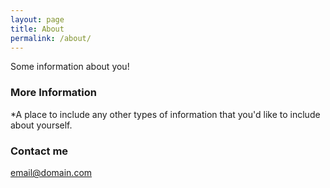 ```yaml
---
layout: page
title: About
permalink: /about/
---
```


Some information about you!

### More Information

*A place to include any other types of information that you'd like to include about yourself.

### Contact me

[email@domain.com](mailto:email@domain.com)

